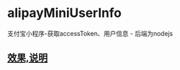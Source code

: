 # alipayMiniUserInfo
支付宝小程序-获取accessToken、用户信息 - 后端为nodejs
## [效果,说明](https://blog.csdn.net/zzwwjjdj1/article/details/88033858)
